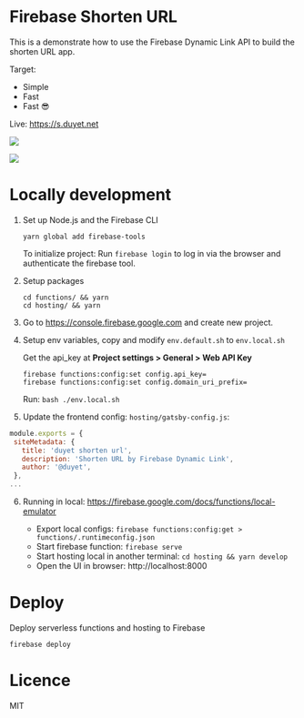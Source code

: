# Firebase Shorten URL
This is a demonstrate how to use the Firebase Dynamic Link API to build the shorten URL app.

Target:
 - Simple
 - Fast
 - Fast 😎

Live: https://s.duyet.net

![](.github/screenshot.png)

![](.github/screenshot2.png)


# Locally development

1. Set up Node.js and the Firebase CLI
    ```
    yarn global add firebase-tools
    ```

    To initialize project: Run `firebase login` to log in via the browser and authenticate the firebase tool.


2. Setup packages
    ```
    cd functions/ && yarn
    cd hosting/ && yarn
    ```

3. Go to https://console.firebase.google.com and create new project.

4. Setup env variables, copy and modify `env.default.sh` to `env.local.sh`

   Get the api_key at **Project settings > General > Web API Key**

    ```
    firebase functions:config:set config.api_key=
    firebase functions:config:set config.domain_uri_prefix=
    ```
    Run: `bash ./env.local.sh`

5. Update the frontend config: `hosting/gatsby-config.js`:

 ```js
 module.exports = {
  siteMetadata: {
    title: 'duyet shorten url',
    description: 'Shorten URL by Firebase Dynamic Link',
    author: '@duyet',
  },
 ...
 ```

6. Running in local: https://firebase.google.com/docs/functions/local-emulator

    - Export local configs: `firebase functions:config:get > functions/.runtimeconfig.json`
    - Start firebase function: `firebase serve`
    - Start hosting local in another terminal: `cd hosting && yarn develop`
    - Open the UI in browser: http://localhost:8000

# Deploy

Deploy serverless functions and hosting to Firebase

```
firebase deploy
```


# Licence
MIT
